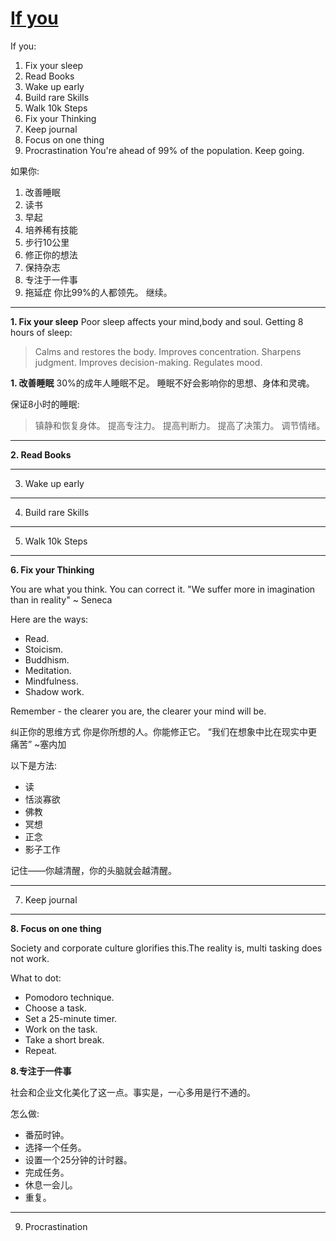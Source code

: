 # [If you](https://github.com/yanjr/gitblog/issues/6)

If you:
1.  Fix your sleep
2.  Read Books
3.  Wake up early
4.  Build rare Skills
5.  Walk 10k Steps
6.  Fix your Thinking
7.  Keep journal
8.  Focus on one thing
9.  Procrastination
You're ahead of 99% of the population.
Keep going.

如果你:
1. 改善睡眠
2. 读书
3. 早起
4. 培养稀有技能
5. 步行10公里
6. 修正你的想法
7. 保持杂志
8. 专注于一件事
9. 拖延症
你比99%的人都领先。
继续。













---


**1.  Fix your sleep**
Poor sleep affects your mind,body and soul.
Getting 8 hours of sleep:

> Calms and restores the body.
> Improves concentration.
> Sharpens judgment.
> Improves decision-making.
> Regulates mood.


**1. 改善睡眠**
30%的成年人睡眠不足。
睡眠不好会影响你的思想、身体和灵魂。

保证8小时的睡眠:
> 镇静和恢复身体。
> 提高专注力。
> 提高判断力。
> 提高了决策力。
> 调节情绪。

---

**2. Read Books**

---

3. Wake up early

---

4. Build rare Skills

---

5. Walk 10k Steps

---

**6. Fix your Thinking**

You are what you think. You can correct it.
"We suffer more in imagination than in reality"
~ Seneca

Here are the ways:

- Read.
- Stoicism.
- Buddhism.
- Meditation.
- Mindfulness.
- Shadow work.

Remember - the clearer you are, the clearer your mind will be.



纠正你的思维方式
你是你所想的人。你能修正它。
“我们在想象中比在现实中更痛苦”
~塞内加

以下是方法:

- 读
- 恬淡寡欲
- 佛教
- 冥想
- 正念
- 影子工作

记住——你越清醒，你的头脑就会越清醒。


---

7. Keep journal

---

**8. Focus on one thing**

Society and corporate culture glorifies this.The reality is, multi tasking does not work.

What to dot:

- Pomodoro technique.
- Choose a task.
- Set a 25-minute timer.
- Work on the task.
- Take a short break.
- Repeat.

**8.专注于一件事**

社会和企业文化美化了这一点。事实是，一心多用是行不通的。

怎么做:

- 番茄时钟。
- 选择一个任务。
- 设置一个25分钟的计时器。
- 完成任务。
- 休息一会儿。
- 重复。


---

9. Procrastination